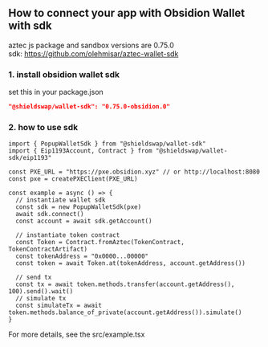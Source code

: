 ## How to connect your app with Obsidion Wallet with sdk

aztec js package and sandbox versions are 0.75.0  
sdk: https://github.com/olehmisar/aztec-wallet-sdk

### 1. install obsidion wallet sdk

set this in your package.json

```json
"@shieldswap/wallet-sdk": "0.75.0-obsidion.0"
```

### 2. how to use sdk

```tsx
import { PopupWalletSdk } from "@shieldswap/wallet-sdk"
import { Eip1193Account, Contract } from "@shieldswap/wallet-sdk/eip1193"

const PXE_URL = "https://pxe.obsidion.xyz" // or http://localhost:8080
const pxe = createPXEClient(PXE_URL)

const example = async () => {
  // instantiate wallet sdk
  const sdk = new PopupWalletSdk(pxe)
  await sdk.connect()
  const account = await sdk.getAccount()

  // instantiate token contract
  const Token = Contract.fromAztec(TokenContract, TokenContractArtifact)
  const tokenAddress = "0x0000...00000"
  const token = await Token.at(tokenAddress, account.getAddress())

  // send tx
  const tx = await token.methods.transfer(account.getAddress(), 100).send().wait()
  // simulate tx
  const simulateTx = await token.methods.balance_of_private(account.getAddress()).simulate()
}
```

For more details, see the src/example.tsx
